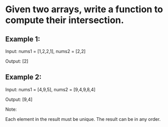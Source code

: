 # Given two arrays, write a function to compute their intersection.

## Example 1:

Input: nums1 = [1,2,2,1], nums2 = [2,2]

Output: [2]

## Example 2:

Input: nums1 = [4,9,5], nums2 = [9,4,9,8,4]

Output: [9,4]

Note:

Each element in the result must be unique.
The result can be in any order.